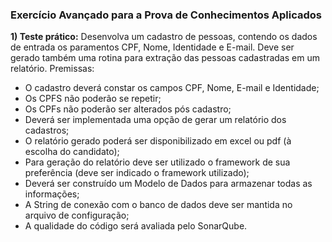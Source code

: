 
### Exercício Avançado para a Prova de Conhecimentos Aplicados


**1) Teste prático:** Desenvolva um cadastro de pessoas, contendo os dados de entrada os paramentos CPF, Nome, Identidade e E-mail. Deve ser gerado também uma rotina para extração das pessoas cadastradas em um relatório.
Premissas:

- O cadastro deverá constar os campos CPF, Nome, E-mail e Identidade; 
- Os CPFS não poderão se repetir;
- Os CPFs não poderão ser alterados pós cadastro;
- Deverá ser implementada uma opção de gerar um relatório dos cadastros;
- O relatório gerado poderá ser disponibilizado em excel ou pdf (à escolha do candidato);
- Para geração do relatório deve ser utilizado o framework de sua preferência (deve ser indicado o framework utilizado);
- Deverá ser construído um Modelo de Dados para armazenar todas as informações;
- A String de conexão com o banco de dados deve ser mantida no arquivo de configuração;
- A qualidade do código será avaliada pelo SonarQube.
